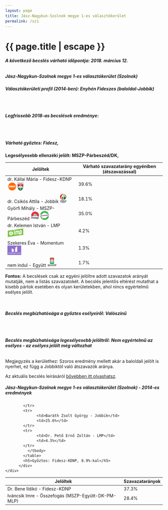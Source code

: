 ```yaml
---
layout: page
title: Jász-Nagykun-Szolnok megye 1-es választókerület
permalink: /sz1
---
```


<h1 class="page-title">{{ page.title | escape }}</h1>

<div class="section">
    <div class="row">
          <div class="col s12"><h6><span><strong>A következő becslés várható időpontja: 2018. március 12.</strong></span></h6>
		  <h5>Jász-Nagykun-Szolnok megye 1-es választókerület (Szolnok)</h5>
<h6><strong>Választókerületi profil (2014-ben): <span id="profil">Enyhén Fideszes (baloldal-Jobbik)</span></strong></h6>
<br/>
<h6><strong>Legfrissebb 2018-as becslések eredménye:</strong></h6><br/><h5>Várható győztes: <span id="gyoztes">Fidesz, </span><span id="esely"></span><span></span></h5>
			<p><strong>Legesélyesebb ellenzéki jelölt: <span id="masodik">MSZP-Párbeszéd/DK, </span><span id="esely2"></span><span></span></strong></p>
<table class="striped">
              <thead>
                <tr>
                    <th>Jelöltek</th>
                    <th>Várható szavazatarány egyéniben (átszavazással)</th>
                </tr>
              </thead>
              <tbody>
             <tr>
                  <td>dr. Kállai Mária - Fidesz-KDNP <img src="images/fideszkdnp_logo.png" style="width:55px;height:30px;"></td>
				  <td id="id_fidesz">39.6%</td>
			</tr>
			<tr><td>dr. Csikós Attila - Jobbik <img src="images/jobbik_logo.png" style="width:23px;height:30px;"></td><td id="id_jobbik">18.1%</td></tr>
<tr>
                  <td>Györfi Mihály - MSZP-Párbeszéd <img src="images/mszpparbeszed_logo.png" style="width:60px;height:30px;"></td>
				  <td id="id_baloldal">35.0%</td>
			</tr>
			<tr>
                  <td>dr. Kelemen István - LMP <img src="images/lmp_logo.png" style="width:52px;height:30px;"></td>
				  <td id="lmp">4.2%</td>
			</tr>
			<tr>
				  <td>Szekeres Éva - Momentum <img src="images/momentum_logo.png" style="width:44px;height:30px;"></td>
				  <td id="id_momentum">1.3%</td>
			</tr>
<tr>
<td>nem indul -  Együtt <img src="images/egyutt_logo.png" style="width:31px;height:30px;"></td>
<td id="id_egyutt">1.7%</td>
</tr>                
              </tbody>
            </table>
			
			
<p><strong>Fontos:</strong> A becslések csak az egyéni jelöltre adott szavazatok arányát mutatják, nem a listás szavazatokét. A becslés jelentős eltérést mutathat a kisebb pártok esetében és olyan kerületekben, ahol nincs egyértelmű esélyes jelölt.</p>
<br/>
			<h6><strong>Becslés megbízhatósága a győztes esélyeiről: Valószínű</strong> </h6>
<br/><h6><strong>Becslés megbízhatósága legesélyesebb jelöltről:</strong> <strong><span id="biztos_jelolt">Nem egyértelmű az esélyes - az esélyes jelölt még változhat</span></strong></h6>
<p>Megjegyzés a kerülethez: Szoros eredmény mellett akár a baloldali jelölt is nyerhet, ez függ a Jobbiktól való átszavazók aránya.</p>
<p>Az aktuális becslés leírásáról <a href="../metodologia#0305">bővebben itt olvashatsz</a>.</p>
          </div>
    </div>
</div>

<div class="section">
    <div class="row">
          <div class="col s12">
		  <h5>Jász-Nagykun-Szolnok megye 1-es választókerület (Szolnok) - 2014-es eredmények</h5>
            <table class="striped">
              <thead>
                <tr>
                    <th>Jelöltek</th>
                    <th>Szavazatarányok</th>
                </tr>
              </thead>
              <tbody>
             <tr>
                  <td>Dr. Bene Ildikó - Fidesz-KDNP</td>
				  <td>37.3%</td>
			</tr>
			<tr>
			      <td>Iváncsik Imre - Összefogás (MSZP-Együtt-DK-PM-MLP)</td>
				  <td>28.4%</td>
			      
			</tr>
			<tr>
			      <td>Baráth Zsolt György - Jobbik</td>
				  <td>25.6%</td>
			</tr>
			<tr>
				  <td>Dr. Pető Ernő Zoltán - LMP</td>
				  <td>4.5%</td>
			</tr>                
              </tbody>
            </table>
			<h5>Győztes: Fidesz-KDNP, 8.9%-kal</h5>
          </div>
    </div>
</div>
